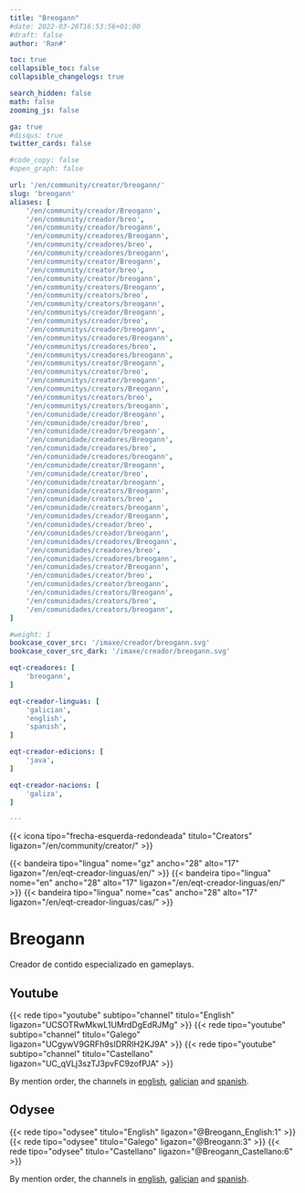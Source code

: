 ```yaml
---
title: "Breogann"
#date: 2022-03-26T16:53:56+01:00
#draft: false
author: 'Ran#'

toc: true
collapsible_toc: false
collapsible_changelogs: true

search_hidden: false
math: false
zooming_js: false

ga: true
#disqus: true
twitter_cards: false

#code_copy: false
#open_graph: false

url: '/en/community/creator/breogann/'
slug: 'breogann'
aliases: [
    '/en/community/creador/Breogann',
    '/en/community/creador/breo',
    '/en/community/creador/breogann',
    '/en/community/creadores/Breogann',
    '/en/community/creadores/breo',
    '/en/community/creadores/breogann',
    '/en/community/creator/Breogann',
    '/en/community/creator/breo',
    '/en/community/creator/breogann',
    '/en/community/creators/Breogann',
    '/en/community/creators/breo',
    '/en/community/creators/breogann',
    '/en/communitys/creador/Breogann',
    '/en/communitys/creador/breo',
    '/en/communitys/creador/breogann',
    '/en/communitys/creadores/Breogann',
    '/en/communitys/creadores/breo',
    '/en/communitys/creadores/breogann',
    '/en/communitys/creator/Breogann',
    '/en/communitys/creator/breo',
    '/en/communitys/creator/breogann',
    '/en/communitys/creators/Breogann',
    '/en/communitys/creators/breo',
    '/en/communitys/creators/breogann',
    '/en/comunidade/creador/Breogann',
    '/en/comunidade/creador/breo',
    '/en/comunidade/creador/breogann',
    '/en/comunidade/creadores/Breogann',
    '/en/comunidade/creadores/breo',
    '/en/comunidade/creadores/breogann',
    '/en/comunidade/creator/Breogann',
    '/en/comunidade/creator/breo',
    '/en/comunidade/creator/breogann',
    '/en/comunidade/creators/Breogann',
    '/en/comunidade/creators/breo',
    '/en/comunidade/creators/breogann',
    '/en/comunidades/creador/Breogann',
    '/en/comunidades/creador/breo',
    '/en/comunidades/creador/breogann',
    '/en/comunidades/creadores/Breogann',
    '/en/comunidades/creadores/breo',
    '/en/comunidades/creadores/breogann',
    '/en/comunidades/creator/Breogann',
    '/en/comunidades/creator/breo',
    '/en/comunidades/creator/breogann',
    '/en/comunidades/creators/Breogann',
    '/en/comunidades/creators/breo',
    '/en/comunidades/creators/breogann',
]

#weight: 1
bookcase_cover_src: '/imaxe/creador/breogann.svg'
bookcase_cover_src_dark: '/imaxe/creador/breogann.svg'

eqt-creadores: [
    'breogann',
]

eqt-creador-linguas: [
    'galician',
    'english',
    'spanish',
]

eqt-creador-edicions: [
    'java',
]

eqt-creador-nacions: [
    'galiza',
]

---
```


{{< icona tipo="frecha-esquerda-redondeada" titulo="Creators" ligazon="/en/community/creator/" >}}

{{< bandeira tipo="lingua" nome="gz" ancho="28" alto="17" ligazon="/en/eqt-creador-linguas/en/" >}}
{{< bandeira tipo="lingua" nome="en" ancho="28" alto="17" ligazon="/en/eqt-creador-linguas/en/" >}}
{{< bandeira tipo="lingua" nome="cas" ancho="28" alto="17" ligazon="/en/eqt-creador-linguas/cas/" >}}

# Breogann

Creador de contido especializado en gameplays.

## Youtube

{{< rede tipo="youtube" subtipo="channel" titulo="English" ligazon="UCSOTRwMkwL1UMrdDgEdRJMg" >}}
{{< rede tipo="youtube" subtipo="channel" titulo="Galego" ligazon="UCgywV9GRFh9sIDRRlH2KJ9A" >}}
{{< rede tipo="youtube" subtipo="channel" titulo="Castellano" ligazon="UC_qVLj3szTJ3pvFC9zofPJA" >}}

By mention order, the channels in [english](https://www.youtube.com/channel/UCSOTRwMkwL1UMrdDgEdRJMg), [galician](https://www.youtube.com/channel/UCgywV9GRFh9sIDRRlH2KJ9A) and [spanish](https://www.youtube.com/channel/UC_qVLj3szTJ3pvFC9zofPJA).

## Odysee

{{< rede tipo="odysee" titulo="English" ligazon="@Breogann_English:1" >}}
{{< rede tipo="odysee" titulo="Galego" ligazon="@Breogann:3" >}}
{{< rede tipo="odysee" titulo="Castellano" ligazon="@Breogann_Castellano:6" >}}

By mention order, the channels in [english](https://odysee.com/@Breogann_English:1), [galician](https://odysee.com/@Breogann:3) and [spanish](https://odysee.com/@Breogann_Castellano:6).
